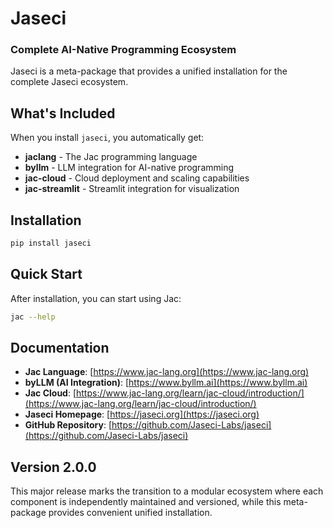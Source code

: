 # Jaseci
### Complete AI-Native Programming Ecosystem

Jaseci is a meta-package that provides a unified installation for the complete Jaseci ecosystem.

## What's Included

When you install `jaseci`, you automatically get:

- **jaclang** - The Jac programming language
- **byllm** - LLM integration for AI-native programming
- **jac-cloud** - Cloud deployment and scaling capabilities
- **jac-streamlit** - Streamlit integration for visualization

## Installation

```bash
pip install jaseci
```

## Quick Start

After installation, you can start using Jac:

```bash
jac --help
```

## Documentation

- **Jac Language**: [https://www.jac-lang.org](https://www.jac-lang.org)
- **byLLM (AI Integration)**: [https://www.byllm.ai](https://www.byllm.ai)
- **Jac Cloud**: [https://www.jac-lang.org/learn/jac-cloud/introduction/](https://www.jac-lang.org/learn/jac-cloud/introduction/)
- **Jaseci Homepage**: [https://jaseci.org](https://jaseci.org)
- **GitHub Repository**: [https://github.com/Jaseci-Labs/jaseci](https://github.com/Jaseci-Labs/jaseci)

## Version 2.0.0

This major release marks the transition to a modular ecosystem where each component is independently maintained and versioned, while this meta-package provides convenient unified installation.